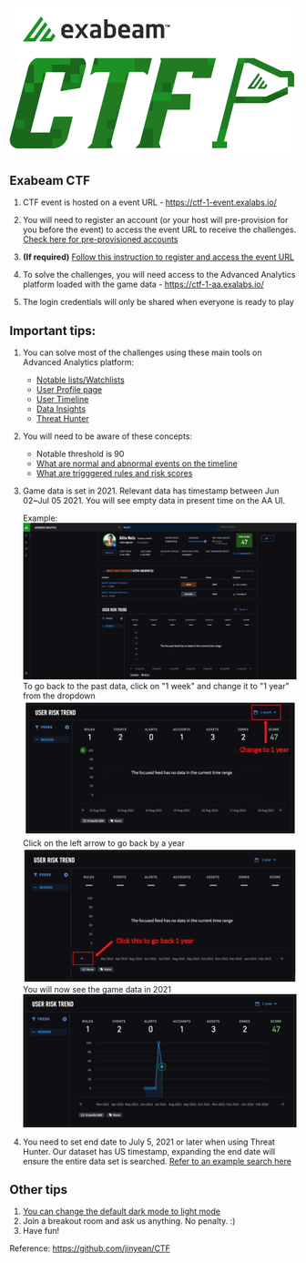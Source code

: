 
![](./Images/ctf_logo.png)
## Exabeam CTF

1. CTF event is hosted on a event URL - https://ctf-1-event.exalabs.io/

2. You will need to register an account (or your host will pre-provision for you before the event) to access the event URL to receive the challenges. [Check here for pre-provisioned accounts](./participants.csv)

3. **(If required)** [Follow this instruction to register and access the event URL](./How_to_Play/registration.md)

4. To solve the challenges, you will need access to the Advanced Analytics platform loaded with the game data - https://ctf-1-aa.exalabs.io/

5. The login credentials will only be shared when everyone is ready to play 

## Important tips:

1. You can solve most of the challenges using these main tools on Advanced Analytics platform:
	* [Notable lists/Watchlists](./UI_Navigation/notable_lists&watchlists.md)
	* [User Profile page](./UI_Navigation/user_profile.md)
	* [User Timeline](./UI_Navigation/timeline.md)
	* [Data Insights](./UI_Navigation/data_insights.md)
	* [Threat Hunter](./UI_Navigation/threat_hunter.md)

2. You will need to be aware of these concepts:
	* Notable threshold is 90
	* [What are normal and abnormal events on the timeline](./UI_Navigation/timeline.md)
	* [What are trigggered rules and risk scores](./UI_Navigation/timeline.md)

3. Game data is set in 2021. Relevant data has timestamp between Jun 02~Jul 05 2021. You will see empty data in present time on the AA UI.

	Example:
	![](./Images/empty.png)
	To go back to the past data, click on "1 week" and change it to "1 year" from the dropdown
	![](./Images/change_period.png)
	Click on the left arrow to go back by a year
	![](./Images/goback.png)
	You will now see the game data in 2021
	![](./Images/game_data.png)
	
4. You need to set end date to July 5, 2021 or later when using Threat Hunter. Our dataset has US timestamp, expanding the end date will ensure the entire data set is searched. [Refer to an example search here](./UI_Navigation/threat_hunter.md#an-example-search)


## Other tips

1. [You can change the default dark mode to light mode](./How_to_Play/color_mode.md)
2. Join a breakout room and ask us anything. No penalty. :)
3. Have fun!


Reference: https://github.com/jinyean/CTF